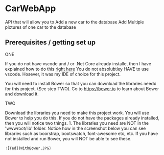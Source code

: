 # CarWebApp
API that will allow you to
Add a new car to the database
Add Multiple pictures of one car to the database


## Prerequisites / getting set up

ONE

If you do not have vscode and / or .Net Core already installe, then  I have explained how to do this [right here](https://www.youtube.com/watch?v=k873eektwkw "Ted Talks")
You do not absolubtley HAVE to use vscode. Hosever, it was my IDE of choice for this project.

You will need to install Bower so that you can download the libraries needd for this project. (See step TWO). Go to https://bower.io to learn about Bower and download it.

TWO

Download the libraries you need to make this project work. You will use Bower to help you do this.
If you do not have the packages already installed, then you will notice two things.
    1. The libraries you need are NOT in the 'wwwroot/lib' folder. Notice how in the screenshot below you can see libraries such as boorstrap, bootswatch, font-awesome etc, etc. If you have not installed and run Bower, you will NOT be able to see these.

    ![Ted](WithBower.JPG) 






